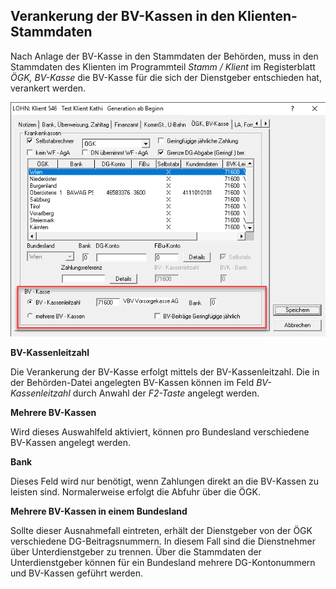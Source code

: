 ## Verankerung der BV-Kassen in den Klienten-Stammdaten

Nach Anlage der BV-Kasse in den Stammdaten der Behörden, muss in den Stammdaten des Klienten im Programmteil *Stamm / Klient* im Registerblatt *ÖGK, BV-Kasse* die BV-Kasse für die sich der Dienstgeber entschieden hat, verankert werden.

![Image](<img/image300.png>)

**BV-Kassenleitzahl**

Die Verankerung der BV-Kasse erfolgt mittels der BV-Kassenleitzahl. Die in der Behörden-Datei angelegten BV-Kassen können im Feld *BV-Kassenleitzahl* durch Anwahl der *F2-Taste* angelegt werden.

**Mehrere BV-Kassen**

Wird dieses Auswahlfeld aktiviert, können pro Bundesland verschiedene BV-Kassen angelegt werden.

**Bank**

Dieses Feld wird nur benötigt, wenn Zahlungen direkt an die BV-Kassen zu leisten sind. Normalerweise erfolgt die Abfuhr über die ÖGK.

**Mehrere BV-Kassen in einem Bundesland**

Sollte dieser Ausnahmefall eintreten, erhält der Dienstgeber von der ÖGK verschiedene DG-Beitragsnummern. In diesem Fall sind die Dienstnehmer über Unterdienstgeber zu trennen. Über die Stammdaten der Unterdienstgeber können für ein Bundesland mehrere DG-Kontonummern und BV-Kassen geführt werden.